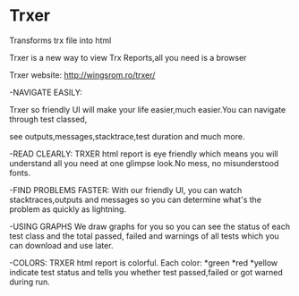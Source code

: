 # Trxer
Transforms trx file into html

Trxer is a new way to view Trx Reports,all you need is a browser

Trxer website: http://wingsrom.ro/trxer/

-NAVIGATE EASILY:

Trxer so friendly UI will make your life easier,much easier.You can navigate through test classed,

see outputs,messages,stacktrace,test duration and much more.


-READ CLEARLY:
TRXER html report is eye friendly which means you will understand all you need at one glimpse look.No mess,
no misunderstood fonts.

-FIND PROBLEMS FASTER:
With our friendly UI, 
you can watch stacktraces,outputs and messages so you can determine what's the problem as quickly as lightning.

-USING GRAPHS
We draw graphs for you so you can see the status of each test class and the total passed,
failed and warnings of all tests which you can download and use later.

-COLORS:
TRXER html report is colorful.
Each color:
*green
*red
*yellow 
indicate test status and tells you whether test passed,failed or got warned during run.
